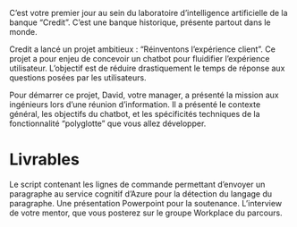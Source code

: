 C’est votre premier jour au sein du laboratoire d’intelligence artificielle de la banque “Credit”. C’est une banque historique, présente partout dans le monde.

Credit a lancé un projet ambitieux : “Réinventons l’expérience client”. Ce projet a pour enjeu de concevoir un chatbot pour fluidifier l’expérience utilisateur. L’objectif est de réduire drastiquement le temps de réponse aux questions posées par les utilisateurs.

Pour démarrer ce projet, David, votre manager, a présenté la mission aux ingénieurs lors d’une réunion d’information. Il a présenté le contexte général, les objectifs du chatbot, et les spécificités techniques de la fonctionnalité “polyglotte” que vous allez développer.

# Livrables 

Le script contenant les lignes de commande permettant d’envoyer un paragraphe au service cognitif d’Azure pour la détection du langage du paragraphe.
Une présentation Powerpoint pour la soutenance.
L’interview de votre mentor, que vous posterez sur le groupe Workplace du parcours.

